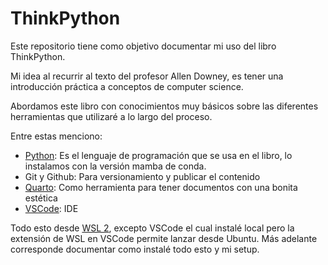 ThinkPython
===========

Este repositorio tiene como objetivo documentar mi uso del libro ThinkPython.

Mi idea al recurrir al texto del profesor Allen Downey, es tener una introducción práctica a conceptos de computer science. 

Abordamos este libro con conocimientos muy básicos sobre las diferentes herramientas que utilizaré a lo largo del proceso.

Entre estas menciono:

- [Python](https://github.com/conda-forge/miniforge#mambaforge): Es el lenguaje de programación que se usa en el libro, lo instalamos con la versión mamba de conda.
- Git y Github: Para versionamiento y publicar el contenido
- [Quarto](https://quarto.org/docs/get-started/): Como herramienta para tener documentos con una bonita estética
- [VSCode](https://code.visualstudio.com/Download): IDE

Todo esto desde [WSL 2](https://learn.microsoft.com/en-us/windows/wsl/), excepto VSCode el cual instalé local pero la extensión de WSL en VSCode permite lanzar desde Ubuntu. Más adelante corresponde documentar como instalé todo esto y mi setup.
